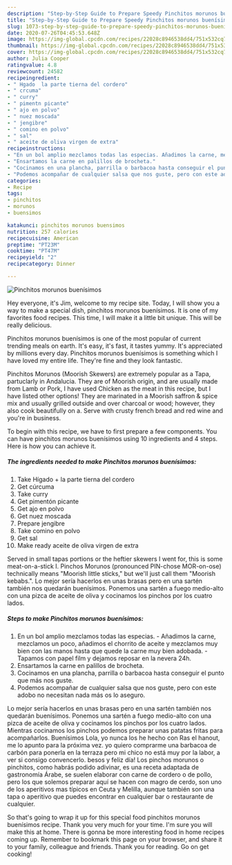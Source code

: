 ```yaml
---
description: "Step-by-Step Guide to Prepare Speedy Pinchitos morunos buenísimos"
title: "Step-by-Step Guide to Prepare Speedy Pinchitos morunos buenísimos"
slug: 1073-step-by-step-guide-to-prepare-speedy-pinchitos-morunos-buenisimos
date: 2020-07-26T04:45:53.648Z
image: https://img-global.cpcdn.com/recipes/22028c8946538dd4/751x532cq70/pinchitos-morunos-buenisimos-foto-principal.jpg
thumbnail: https://img-global.cpcdn.com/recipes/22028c8946538dd4/751x532cq70/pinchitos-morunos-buenisimos-foto-principal.jpg
cover: https://img-global.cpcdn.com/recipes/22028c8946538dd4/751x532cq70/pinchitos-morunos-buenisimos-foto-principal.jpg
author: Julia Cooper
ratingvalue: 4.8
reviewcount: 24582
recipeingredient:
- " Hgado  la parte tierna del cordero"
- " crcuma"
- " curry"
- " pimentn picante"
- " ajo en polvo"
- " nuez moscada"
- " jengibre"
- " comino en polvo"
- " sal"
- " aceite de oliva virgen de extra"
recipeinstructions:
- "En un bol amplio mezclamos todas las especias. Añadimos la carne, mezclamos un poco, añadimos el chorrito de aceite y mezclamos muy bien con las manos hasta que quede la carne muy bien adobada. Tapamos con papel film y dejamos reposar en la nevera 24h."
- "Ensartamos la carne en palillos de brocheta."
- "Cocinamos en una plancha, parrilla o barbacoa hasta conseguir el punto que más nos guste."
- "Podemos acompañar de cualquier salsa que nos guste, pero con este adobo no necesitan nada más os lo aseguro."
categories:
- Recipe
tags:
- pinchitos
- morunos
- buensimos

katakunci: pinchitos morunos buensimos 
nutrition: 257 calories
recipecuisine: American
preptime: "PT23M"
cooktime: "PT47M"
recipeyield: "2"
recipecategory: Dinner

---
```



![Pinchitos morunos buenísimos](https://img-global.cpcdn.com/recipes/22028c8946538dd4/751x532cq70/pinchitos-morunos-buenisimos-foto-principal.jpg)

Hey everyone, it's Jim, welcome to my recipe site. Today, I will show you a way to make a special dish, pinchitos morunos buenísimos. It is one of my favorites food recipes. This time, I will make it a little bit unique. This will be really delicious.

Pinchitos morunos buenísimos is one of the most popular of current trending meals on earth. It's easy, it's fast, it tastes yummy. It's appreciated by millions every day. Pinchitos morunos buenísimos is something which I have loved my entire life. They're fine and they look fantastic.

Pinchitos Morunos (Moorish Skewers) are extremely popular as a Tapa, partuclarly in Andalucia. They are of Moorish origin, and are usually made from Lamb or Pork, I have used Chicken as the meat in this recipe, but I have listed other options! They are marinated in a Moorish saffron &amp; spice mix and usually grilled outside and over charcoal or wood; however, they also cook beautifully on a. Serve with crusty french bread and red wine and you&#39;re in business.


To begin with this recipe, we have to first prepare a few components. You can have pinchitos morunos buenísimos using 10 ingredients and 4 steps. Here is how you can achieve it.

<!--inarticleads1-->

##### The ingredients needed to make Pinchitos morunos buenísimos:

1. Take  Hígado + la parte tierna del cordero
1. Get  cúrcuma
1. Take  curry
1. Get  pimentón picante
1. Get  ajo en polvo
1. Get  nuez moscada
1. Prepare  jengibre
1. Take  comino en polvo
1. Get  sal
1. Make ready  aceite de oliva virgen de extra


Served in small tapas portions or the heftier skewers I went for, this is some meat-on-a-stick I. Pinchos Morunos (pronounced PIN-chose MOR-on-ose) technically means &#34;Moorish little sticks,&#34; but we&#39;ll just call them &#34;Moorish kebabs.&#34;. Lo mejor sería hacerlos en unas brasas pero en una sartén también nos quedarán buenísimos. Ponemos una sartén a fuego medio-alto con una pizca de aceite de oliva y cocinamos los pinchos por los cuatro lados. 

<!--inarticleads2-->

##### Steps to make Pinchitos morunos buenísimos:

1. En un bol amplio mezclamos todas las especias. - Añadimos la carne, mezclamos un poco, añadimos el chorrito de aceite y mezclamos muy bien con las manos hasta que quede la carne muy bien adobada. - Tapamos con papel film y dejamos reposar en la nevera 24h.
1. Ensartamos la carne en palillos de brocheta.
1. Cocinamos en una plancha, parrilla o barbacoa hasta conseguir el punto que más nos guste.
1. Podemos acompañar de cualquier salsa que nos guste, pero con este adobo no necesitan nada más os lo aseguro.


Lo mejor sería hacerlos en unas brasas pero en una sartén también nos quedarán buenísimos. Ponemos una sartén a fuego medio-alto con una pizca de aceite de oliva y cocinamos los pinchos por los cuatro lados. Mientras cocinamos los pinchos podemos preparar unas patatas fritas para acompañarlos. Buenísimos Lola, yo nunca los he hecho con Ras el hanout, me lo apunto para la próxima vez. yo quiero comprarme una barbacoa de carbón para ponerla en la terraza pero mi chico no está muy por la labor, a ver si consigo convencerlo. besos y feliz día! Los pinchos morunos o pinchitos, como habrás podido adivinar, es una receta adaptada de gastronomía Árabe, se suelen elaborar con carne de cordero o de pollo, pero los que solemos preparar aquí se hacen con magro de cerdo, son uno de los aperitivos mas típicos en Ceuta y Melilla, aunque también son una tapa o aperitivo que puedes encontrar en cualquier bar o restaurante de cualquier. 

So that's going to wrap it up for this special food pinchitos morunos buenísimos recipe. Thank you very much for your time. I'm sure you will make this at home. There is gonna be more interesting food in home recipes coming up. Remember to bookmark this page on your browser, and share it to your family, colleague and friends. Thank you for reading. Go on get cooking!
